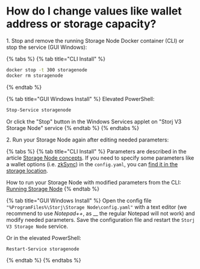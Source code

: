 # How do I change values like wallet address or storage capacity?

1\. Stop and remove the running Storage Node Docker container (CLI) or stop the service (GUI Windows):

{% tabs %}
{% tab title="CLI Install" %}
```bash
docker stop -t 300 storagenode
docker rm storagenode
```
{% endtab %}

{% tab title="GUI Windows Install" %}
Elevated PowerShell:

```bash
Stop-Service storagenode
```

Or click the "Stop" button in the Windows Services applet on "Storj V3 Storage Node" service
{% endtab %}
{% endtabs %}

2\. Run your Storage Node again after editing needed parameters:

{% tabs %}
{% tab title="CLI Install" %}
Parameters are described in the article [Storage Node concepts](../../setup/cli/storage-node.md#storage-node-concepts). If you need to specify some parameters like a wallet options (i.e. [zkSync](../../dependencies/storage-node-operator-payout-information/zk-sync-opt-in-for-snos.md)) in the `config.yaml`, you can [find it in the storage location](where-can-i-find-a-config.yaml.md).

How to run your Storage Node with modified parameters from the CLI: [Running Storage Node](../../setup/cli/storage-node.md#running-the-storage-node)
{% endtab %}

{% tab title="GUI Windows Install" %}
Open the config file `"%ProgramFiles%\Storj\Storage Node\config.yaml"` with a text editor (we recommend to use _Notepad++_, as __ the regular Notepad will not work)  and modify needed parameters. Save the configuration file and restart the `Storj V3 Storage Node` service.

Or in the elevated PowerShell:

```bash
Restart-Service storagenode
```
{% endtab %}
{% endtabs %}
